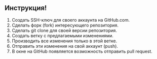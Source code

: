 ## Инструкция!

1. Создать SSH-ключ для своего аккаунта на GitHub.com.
2. Сделать форк (fork) интересующего репозитория.
3. Сделать git clone для своей версии репозитория.
4. Создать ветку с предлагаемыми изменениями.
5. Производить все изменения только в этой ветке.
6. Отправить эти изменения на свой аккаунт (push).
7. В окне на GitHub появляется возможность отправить pull request.